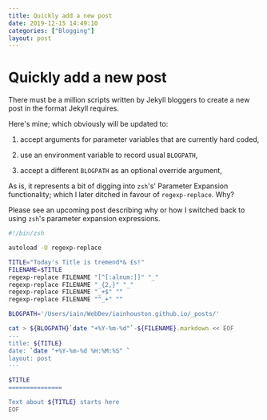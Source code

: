 ```yaml
---
title: Quickly add a new post
date: 2019-12-15 14:49:10
categories: ["Blogging"]
layout: post
---
```


Quickly add a new post
===============

There must be a million scripts written by Jekyll bloggers to create a new post in the format Jekyll requires.

Here's mine; which obviously will be updated to:

1.  accept arguments for parameter variables that are currently hard coded,

1.  use an environment variable to record usual `BLOGPATH`,

1.  accept a different `BLOGPATH` as an optional override argument,


As is, it represents a bit of digging into `zsh`'s' Parameter Expansion functionality; which I later ditched in favour of `regexp-replace`. Why?

Please see an upcoming post describing why or how I switched back to using `zsh`'s parameter expansion expressions.


```sh
#!/bin/zsh

autoload -U regexp-replace

TITLE="Today's Title is tremend*& £s!"
FILENAME=$TITLE
regexp-replace FILENAME "[^[:alnum:]]" "_"
regexp-replace FILENAME "_{2,}" "_"
regexp-replace FILENAME "_+$" ""
regexp-replace FILENAME "^_+" ""

BLOGPATH='/Users/iain/WebDev/iainhouston.github.io/_posts/'

cat > ${BLOGPATH}`date "+%Y-%m-%d"`-${FILENAME}.markdown << EOF
---
title: ${TITLE}
date: `date "+%Y-%m-%d %H:%M:%S" `
layout: post
---

$TITLE
===============

Text about ${TITLE} starts here
EOF
```
